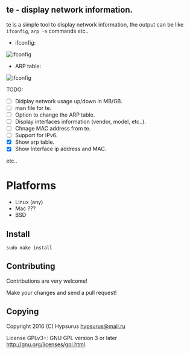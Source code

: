 te - display network information.
----------------------------------

te is a simple tool to display network information,
the output can be like `ifconfig`, `arp -a` commands etc..

* ifconfig:

![ifconfig](https://raw.githubusercontent.com/Hypsurus/te/master/tools/1.png)

* ARP table:

![ifconfig](https://raw.githubusercontent.com/Hypsurus/te/master/tools/2.png)

TODO:

- [ ] Didplay network usage up/down in MB/GB.
- [ ] man file for te.
- [ ] Option to change the ARP table.
- [ ] Display interfaces information (vendor, model, etc..).
- [ ] Chnage MAC address from te.
- [ ] Support for IPv6.
- [x] Show arp table.
- [x] Show Interface ip address and MAC.

etc..


Platforms
===========

* Linux (any)
* Mac ???
* BSD

Install
---------

`sudo make install`

## Contributing

Contributions are very welcome!

Make your changes and send a pull request!

## Copying

Copyright 2016 (C) Hypsurus <hypsurus@mail.ru>

License GPLv3+: GNU GPL version 3 or later <http://gnu.org/licenses/gpl.html>.

